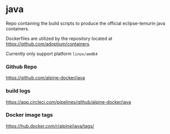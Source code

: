# java

Repo containing the build scripts to produce the official eclipse-temurin java containers.

Dockerfiles are utilized by the repository located at https://github.com/adoptium/containers.

Currently only support platform `linux/amd64`

### Github Repo
https://github.com/alpine-docker/java

### build logs
https://app.circleci.com/pipelines/github/alpine-docker/java

### Docker image tags
https://hub.docker.com/r/alpine/java/tags/
